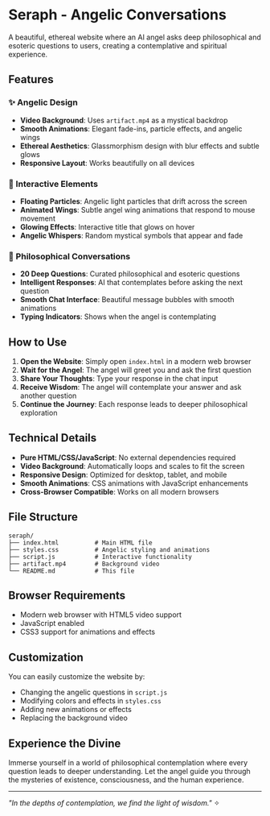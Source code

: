 # Seraph - Angelic Conversations

A beautiful, ethereal website where an AI angel asks deep philosophical and esoteric questions to users, creating a contemplative and spiritual experience.

## Features

### ✨ Angelic Design
- **Video Background**: Uses `artifact.mp4` as a mystical backdrop
- **Smooth Animations**: Elegant fade-ins, particle effects, and angelic wings
- **Ethereal Aesthetics**: Glassmorphism design with blur effects and subtle glows
- **Responsive Layout**: Works beautifully on all devices

### 🌟 Interactive Elements
- **Floating Particles**: Angelic light particles that drift across the screen
- **Animated Wings**: Subtle angel wing animations that respond to mouse movement
- **Glowing Effects**: Interactive title that glows on hover
- **Angelic Whispers**: Random mystical symbols that appear and fade

### 💭 Philosophical Conversations
- **20 Deep Questions**: Curated philosophical and esoteric questions
- **Intelligent Responses**: AI that contemplates before asking the next question
- **Smooth Chat Interface**: Beautiful message bubbles with smooth animations
- **Typing Indicators**: Shows when the angel is contemplating

## How to Use

1. **Open the Website**: Simply open `index.html` in a modern web browser
2. **Wait for the Angel**: The angel will greet you and ask the first question
3. **Share Your Thoughts**: Type your response in the chat input
4. **Receive Wisdom**: The angel will contemplate your answer and ask another question
5. **Continue the Journey**: Each response leads to deeper philosophical exploration

## Technical Details

- **Pure HTML/CSS/JavaScript**: No external dependencies required
- **Video Background**: Automatically loops and scales to fit the screen
- **Responsive Design**: Optimized for desktop, tablet, and mobile
- **Smooth Animations**: CSS animations with JavaScript enhancements
- **Cross-Browser Compatible**: Works on all modern browsers

## File Structure

```
seraph/
├── index.html          # Main HTML file
├── styles.css          # Angelic styling and animations
├── script.js           # Interactive functionality
├── artifact.mp4        # Background video
└── README.md           # This file
```

## Browser Requirements

- Modern web browser with HTML5 video support
- JavaScript enabled
- CSS3 support for animations and effects

## Customization

You can easily customize the website by:
- Changing the angelic questions in `script.js`
- Modifying colors and effects in `styles.css`
- Adding new animations or effects
- Replacing the background video

## Experience the Divine

Immerse yourself in a world of philosophical contemplation where every question leads to deeper understanding. Let the angel guide you through the mysteries of existence, consciousness, and the human experience.

---

*"In the depths of contemplation, we find the light of wisdom."* ✧
